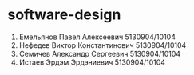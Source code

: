 # software-design

1. Емельянов Павел Алексеевич 5130904/10104
2. Нефедев Виктор Константинович 5130904/10104
3. Семичев Александр Сергеевич 5130904/10104
4. Истаев Эрдэм Эрдэниевич 5130904/10104